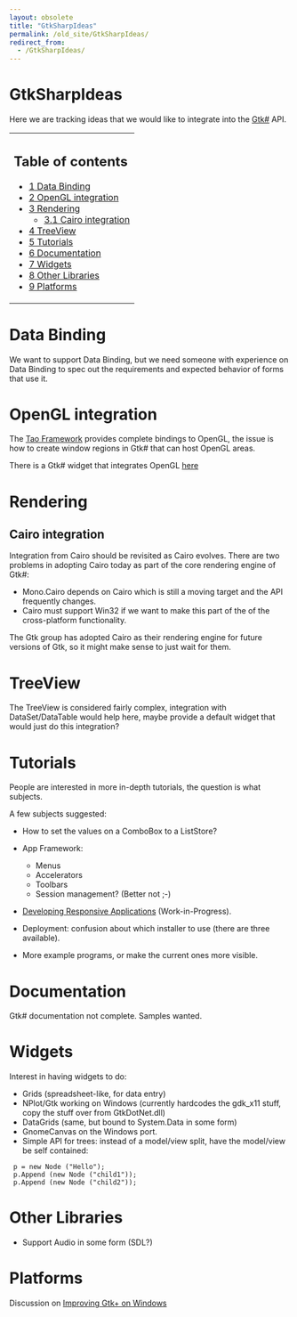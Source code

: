 ```yaml
---
layout: obsolete
title: "GtkSharpIdeas"
permalink: /old_site/GtkSharpIdeas/
redirect_from:
  - /GtkSharpIdeas/
---
```


GtkSharpIdeas
=============

Here we are tracking ideas that we would like to integrate into the [Gtk\#]({{site.github.url}}/old_site/GtkSharp "GtkSharp") API.

<table>
<col width="100%" />
<tbody>
<tr class="odd">
<td align="left"><h2>Table of contents</h2>
<ul>
<li><a href="#Data_Binding">1 Data Binding</a></li>
<li><a href="#OpenGL_integration">2 OpenGL integration</a></li>
<li><a href="#Rendering">3 Rendering</a>
<ul>
<li><a href="#Cairo_integration">3.1 Cairo integration</a></li>
</ul></li>
<li><a href="#TreeView">4 TreeView</a></li>
<li><a href="#Tutorials">5 Tutorials</a></li>
<li><a href="#Documentation">6 Documentation</a></li>
<li><a href="#Widgets">7 Widgets</a></li>
<li><a href="#Other_Libraries">8 Other Libraries</a></li>
<li><a href="#Platforms">9 Platforms</a></li>
</ul></td>
</tr>
</tbody>
</table>

Data Binding
============

We want to support Data Binding, but we need someone with experience on Data Binding to spec out the requirements and expected behavior of forms that use it.

OpenGL integration
==================

The [Tao Framework]({{site.github.url}}/Tao) provides complete bindings to OpenGL, the issue is how to create window regions in Gtk\# that can host OpenGL areas.

There is a Gtk\# widget that integrates OpenGL [here](http://www.olympum.com/~bruno/gtkgl-sharp.html)

Rendering
=========

Cairo integration
-----------------

Integration from Cairo should be revisited as Cairo evolves. There are two problems in adopting Cairo today as part of the core rendering engine of Gtk\#:

-   Mono.Cairo depends on Cairo which is still a moving target and the API frequently changes.
-   Cairo must support Win32 if we want to make this part of the of the cross-platform functionality.

The Gtk group has adopted Cairo as their rendering engine for future versions of Gtk, so it might make sense to just wait for them.

TreeView
========

The TreeView is considered fairly complex, integration with DataSet/DataTable would help here, maybe provide a default widget that would just do this integration?

Tutorials
=========

People are interested in more in-depth tutorials, the question is what subjects.

A few subjects suggested:

-   How to set the values on a ComboBox to a ListStore?
-   App Framework:
    -   Menus
    -   Accelerators
    -   Toolbars
    -   Session management? (Better not ;-)

-   [Developing Responsive Applications]({{site.github.url}}/old_site/Responsive_Applications "Responsive Applications") (Work-in-Progress).

-   Deployment: confusion about which installer to use (there are three available).

-   More example programs, or make the current ones more visible.

Documentation
=============

Gtk\# documentation not complete. Samples wanted.

Widgets
=======

Interest in having widgets to do:

-   Grids (spreadsheet-like, for data entry)
-   NPlot/Gtk working on Windows (currently hardcodes the gdk\_x11 stuff, copy the stuff over from GtkDotNet.dll)
-   DataGrids (same, but bound to System.Data in some form)
-   GnomeCanvas on the Windows port.
-   Simple API for trees: instead of a model/view split, have the model/view be self contained:

<!-- -->

     p = new Node ("Hello");
     p.Append (new Node ("child1"));
     p.Append (new Node ("child2"));

Other Libraries
===============

-   Support Audio in some form (SDL?)

Platforms
=========

Discussion on [Improving Gtk+ on Windows]({{site.github.url}}/old_site/ImprovingGtkWin32 "ImprovingGtkWin32")


